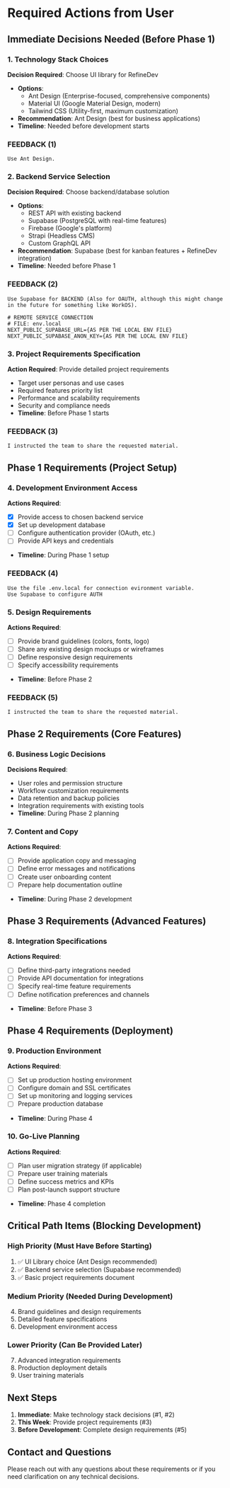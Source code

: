# Required Actions from User

## Immediate Decisions Needed (Before Phase 1)

### 1. Technology Stack Choices
**Decision Required**: Choose UI library for RefineDev
- **Options**: 
  - Ant Design (Enterprise-focused, comprehensive components)
  - Material UI (Google Material Design, modern)
  - Tailwind CSS (Utility-first, maximum customization)
- **Recommendation**: Ant Design (best for business applications)
- **Timeline**: Needed before development starts

### FEEDBACK (1)
```
Use Ant Design.
```

### 2. Backend Service Selection
**Decision Required**: Choose backend/database solution
- **Options**:
  - REST API with existing backend
  - Supabase (PostgreSQL with real-time features)
  - Firebase (Google's platform)
  - Strapi (Headless CMS)
  - Custom GraphQL API
- **Recommendation**: Supabase (best for kanban features + RefineDev integration)
- **Timeline**: Needed before Phase 1
  
### FEEDBACK (2)
```
Use Supabase for BACKEND (Also for OAUTH, although this might change in the future for something like WorkOS).

# REMOTE SERVICE CONNECTION
# FILE: env.local
NEXT_PUBLIC_SUPABASE_URL={AS PER THE LOCAL ENV FILE}
NEXT_PUBLIC_SUPABASE_ANON_KEY={AS PER THE LOCAL ENV FILE}

```

### 3. Project Requirements Specification
**Action Required**: Provide detailed project requirements
- Target user personas and use cases
- Required features priority list
- Performance and scalability requirements
- Security and compliance needs
- **Timeline**: Before Phase 1 starts

### FEEDBACK (3)
```
I instructed the team to share the requested material.
```


## Phase 1 Requirements (Project Setup)

### 4. Development Environment Access
**Actions Required**:
- [x] Provide access to chosen backend service
- [x] Set up development database
- [ ] Configure authentication provider (OAuth, etc.)
- [ ] Provide API keys and credentials
- **Timeline**: During Phase 1 setup

### FEEDBACK (4)
```
Use the file .env.local for connection evironment variable.
Use Supabase to configure AUTH
```


### 5. Design Requirements
**Actions Required**:
- [ ] Provide brand guidelines (colors, fonts, logo)
- [ ] Share any existing design mockups or wireframes
- [ ] Define responsive design requirements
- [ ] Specify accessibility requirements
- **Timeline**: Before Phase 2

### FEEDBACK (5)
```
I instructed the team to share the requested material.
```


## Phase 2 Requirements (Core Features)

### 6. Business Logic Decisions
**Decisions Required**:
- User roles and permission structure
- Workflow customization requirements
- Data retention and backup policies
- Integration requirements with existing tools
- **Timeline**: During Phase 2 planning

### 7. Content and Copy
**Actions Required**:
- [ ] Provide application copy and messaging
- [ ] Define error messages and notifications
- [ ] Create user onboarding content
- [ ] Prepare help documentation outline
- **Timeline**: During Phase 2 development

## Phase 3 Requirements (Advanced Features)

### 8. Integration Specifications
**Actions Required**:
- [ ] Define third-party integrations needed
- [ ] Provide API documentation for integrations
- [ ] Specify real-time feature requirements
- [ ] Define notification preferences and channels
- **Timeline**: Before Phase 3

## Phase 4 Requirements (Deployment)

### 9. Production Environment
**Actions Required**:
- [ ] Set up production hosting environment
- [ ] Configure domain and SSL certificates
- [ ] Set up monitoring and logging services
- [ ] Prepare production database
- **Timeline**: During Phase 4

### 10. Go-Live Planning
**Actions Required**:
- [ ] Plan user migration strategy (if applicable)
- [ ] Prepare user training materials
- [ ] Define success metrics and KPIs
- [ ] Plan post-launch support structure
- **Timeline**: Phase 4 completion

## Critical Path Items (Blocking Development)

### High Priority (Must Have Before Starting)
1. ✅ UI Library choice (Ant Design recommended)
2. ✅ Backend service selection (Supabase recommended)
3. ✅ Basic project requirements document

### Medium Priority (Needed During Development)
4. Brand guidelines and design requirements
5. Detailed feature specifications
6. Development environment access

### Lower Priority (Can Be Provided Later)
7. Advanced integration requirements
8. Production deployment details
9. User training materials

## Next Steps
1. **Immediate**: Make technology stack decisions (#1, #2)
2. **This Week**: Provide project requirements (#3)
3. **Before Development**: Complete design requirements (#5)

## Contact and Questions
Please reach out with any questions about these requirements or if you need clarification on any technical decisions.
